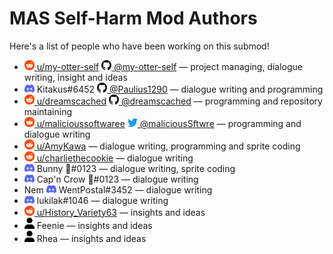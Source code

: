 # MAS Self-Harm Mod Authors

Here's a list of people who have been working on this submod!

* [<img width="16" src=".github/icons/reddit.svg"> u/my-otter-self](https://reddit.com/u/my-otter-self)
   [<img width="16" src=".github/icons/github.svg"> @my-otter-self](https://github.com/my-otter-self)
  — project managing, dialogue writing, insight and ideas
* <img width="16" src=".github/icons/discord.svg"> Kitakus#6452
   [<img width="16" src=".github/icons/github.svg"> @Paulius1290](https://github.com/Paulius1290)
  — dialogue writing and programming
* [<img width="16" src=".github/icons/reddit.svg"> u/dreamscached](https://reddit.com/u/dreamscached)
   [<img width="16" src=".github/icons/github.svg"> @dreamscached](https://github.com/dreamscached)
  — programming and repository maintaining
* [<img width="16" src=".github/icons/reddit.svg"> u/malicioussoftwaree](https://reddit.com/u/malicioussoftwaree)
   [<img width="16" src=".github/icons/twitter.svg"> @maliciousSftwre](https://twitter.com/maliciousSftwre)
  — programming and dialogue writing
* [<img width="16" src=".github/icons/reddit.svg"> u/AmyKawa](https://reddit.com/u/AmyKawa)
  — dialogue writing, programming and sprite coding
* [<img width="16" src=".github/icons/reddit.svg"> u/charliethecookie](https://reddit.com/u/charliethecookie)
  — dialogue writing
* <img width="16" src=".github/icons/discord.svg"> Bunny 🌈#0123
  — dialogue writing, sprite coding
* <img width="16" src=".github/icons/discord.svg"> Cap'n Crow 🌈#0123
  — dialogue writing
* Nem <img width="16" src=".github/icons/discord.svg"> WentPostal#3452
  — dialogue writing
* <img width="16" src=".github/icons/discord.svg"> lukilak#1046
  — dialogue writing
* [<img width="16" src=".github/icons/reddit.svg"> u/History_Variety63](https://reddit.com/u/History_Variety63)
  — insights and ideas
* <img width="16" src=".github/icons/user.svg"> Feenie
  — insights and ideas
* <img width="16" src=".github/icons/user.svg"> Rhea
  — insights and ideas
